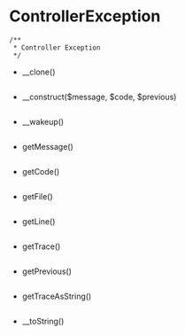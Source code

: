 # ControllerException
```
/**
 * Controller Exception
 */
```
- __clone()
```

```
- __construct($message, $code, $previous)
```

```
- __wakeup()
```

```
- getMessage()
```

```
- getCode()
```

```
- getFile()
```

```
- getLine()
```

```
- getTrace()
```

```
- getPrevious()
```

```
- getTraceAsString()
```

```
- __toString()
```

```

